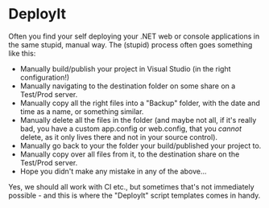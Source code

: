 # DeployIt
Often you find your self deploying your .NET web or console applications in the same stupid, manual way.
The (stupid) process often goes something like this:
- Manually build/publish your project in Visual Studio (in the right configuration!)
- Manually navigating to the destination folder on some share on a Test/Prod server.
- Manually copy all the right files into a "Backup" folder, with the date and time as a name, or something similar.
- Manually delete all the files in the folder (and maybe not all, if it's really bad, you have a custom app.config or web.config, that you *cannot* delete, as it only lives there and not in your source control).
- Manually go back to your the folder your build/published your project to.
- Manually copy over all files from it, to the destination share on the Test/Prod server.
- Hope you didn't make any mistake in any of the above...

Yes, we should all work with CI etc., but sometimes that's not immediately possible - and this is where the "DeployIt" script templates comes in handy.
